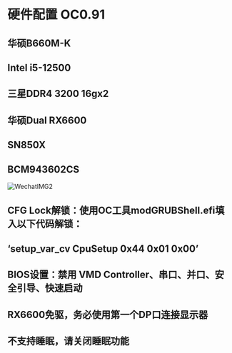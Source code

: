 # 硬件配置 OC0.91
## 华硕B660M-K
## Intel i5-12500
## 三星DDR4 3200 16gx2
## 华硕Dual RX6600
## SN850X
## BCM943602CS
![WechatIMG2](https://github.com/sh0w1ov3/B660M-K-i5-12500-RX6600/assets/33852403/4737144e-d70d-4631-9982-9235704148f7)
## CFG Lock解锁：使用OC工具modGRUBShell.efi填入以下代码解锁：
## ‘setup_var_cv CpuSetup 0x44 0x01 0x00’
## BIOS设置：禁用 VMD Controller、串口、并口、安全引导、快速启动
## RX6600免驱，务必使用第一个DP口连接显示器
## 不支持睡眠，请关闭睡眠功能
